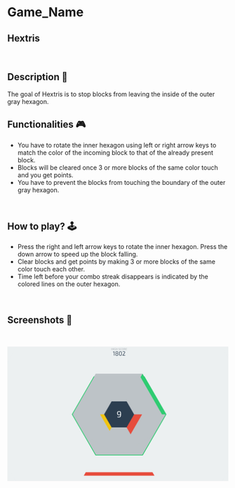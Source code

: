 # **Game_Name** 
Hextris
---

<br>

## **Description 📃**
The goal of Hextris is to stop blocks from leaving the inside of the outer gray hexagon.

## **Functionalities 🎮**
- You have to rotate the inner hexagon using left or right arrow keys to match the color of the incoming block to that of the already present block.
- Blocks will be cleared once 3 or more blocks of the same color touch and you get points.
- You have to prevent the blocks from touching the boundary of the outer gray hexagon.

<br>

## **How to play? 🕹️**
- Press the right and left arrow keys to rotate the inner hexagon. Press the down arrow to speed up the block falling.
- Clear blocks and get points by making 3 or more blocks of the same color touch each other.
- Time left before your combo streak disappears is indicated by the colored lines on the outer hexagon.

<br>

## **Screenshots 📸**

<br>

![screenshot](./hextris.png)
